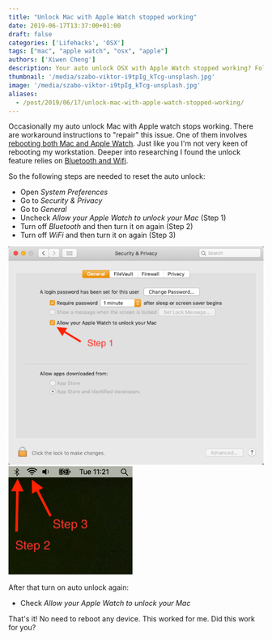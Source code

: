 ```yaml
---
title: "Unlock Mac with Apple Watch stopped working"
date: 2019-06-17T13:37:00+01:00
draft: false
categories: ['Lifehacks', 'OSX']
tags: ["mac", "apple watch", "osx", "apple"]
authors: ['Xiwen Cheng']
description: Your auto unlock OSX with Apple Watch stopped working? Follow these steps to fix it without rebooting your computer.
thumbnail: '/media/szabo-viktor-i9tpIg_kTcg-unsplash.jpg'
image: '/media/szabo-viktor-i9tpIg_kTcg-unsplash.jpg'
aliases:
  - /post/2019/06/17/unlock-mac-with-apple-watch-stopped-working/
---
```


Occasionally my auto unlock Mac with Apple watch stops working. There are workaround instructions to "repair" this issue. One of them involves [rebooting both Mac and Apple Watch](https://www.macobserver.com/tips/quick-tip/apple-watch-stopped-unlocking-mac-fix/). Just like you I'm not very keen of rebooting my workstation. Deeper into researching I found the unlock feature relies on [Bluetooth and Wifi](https://blog.pcrisk.com/mac/12662-auto-unlock-with-apple-watch-not-working-how-to-fix).

So the following steps are needed to reset the auto unlock:

- Open *System Preferences*
- Go to *Security & Privacy*
- Go to *General*
- Uncheck *Allow your Apple Watch to unlock your Mac* (Step 1)
- Turn off *Bluetooth* and then turn it on again (Step 2)
- Turn off *WiFi* and then turn it on again (Step 3)

![System Preferences](/media/mac-apple-watch-system-preferences.png)
![Mac Menu bar](/media/mac-apple-watch-menu-bar.png)

After that turn on auto unlock again:

- Check *Allow your Apple Watch to unlock your Mac*

That's it! No need to reboot any device. This worked for me. Did this work for you?
